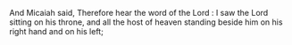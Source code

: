 And Micaiah said, Therefore hear the word of the Lord : I saw the Lord sitting on his throne, and all the host of heaven standing beside him on his right hand and on his left;
